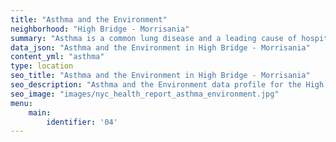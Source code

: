```yaml
---
title: "Asthma and the Environment"
neighborhood: "High Bridge - Morrisania"
summary: "Asthma is a common lung disease and a leading cause of hospitalizations for children under 15 years old. This report provides a summary of asthma indicators by neighborhood. It also describes housing and neighborhood characteristics that can make asthma worse."
data_json: "Asthma and the Environment in High Bridge - Morrisania"
content_yml: "asthma"
type: location
seo_title: "Asthma and the Environment in High Bridge - Morrisania"
seo_description: "Asthma and the Environment data profile for the High Bridge - Morrisania neighborhood of NYC."
seo_image: "images/nyc_health_report_asthma_environment.jpg"
menu:
    main:
        identifier: '04'
---
```

